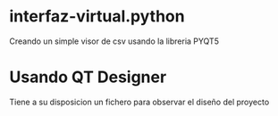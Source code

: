 # interfaz-virtual.python

Creando un simple visor de csv usando la libreria PYQT5

# Usando QT Designer
Tiene a su disposicion un fichero para observar el diseño del proyecto
